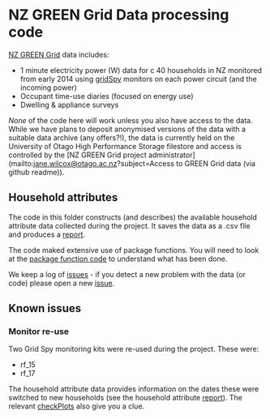 # NZ GREEN Grid Data processing code
[NZ GREEN Grid](https://www.otago.ac.nz/centre-sustainability/research/energy/otago050285.html) data includes:

 * 1 minute electricity power (W) data for c 40 households in NZ monitored from early 2014 using [gridSpy](https://gridspy.com/) monitors on each power circuit (and the incoming power)
 * Occupant time-use diaries (focused on energy use)
 * Dwelling & appliance surveys

_None_ of the code here will work unless you also have access to the data. While we have plans to deposit anonymised versions of the data with a suitable data archive (any offers?!), the data is currently held on the University of Otago High Performance Storage filestore and access is controlled by the [NZ GREEN Grid project administrator](mailto:jane.wilcox@otago.ac.nz?subject=Access to GREEN Grid data (via github readme)).

## Household attributes

The code in this folder constructs (and describes) the available household attribute data collected during the project. It saves the data as a .csv file and produces a [report](../../reports/surveyProcessingReport.pdf).

The code maked extensive use of package functions. You will need to look at the [package function code](../../R/) to understand what has been done.

We keep a log of [issues](https://github.com/dataknut/nzGREENGridDataR/labels/hhAttributes) - if you detect a new problem with the data (or code) please open a new [issue](https://github.com/dataknut/nzGREENGridDataR/labels/hhAttributes).

## Known issues

### Monitor re-use

Two Grid Spy monitoring kits were re-used during the project. These were:

 * rf_15 
 * rf_17

The household attribute data provides information on the dates these were switched to new households (see the household attribute [report](../../reports/surveyProcessingReport.pdf)). The relevant [checkPlots](../../checkPlots) also give you a clue.